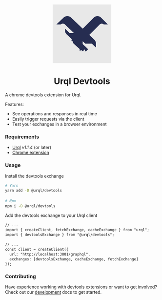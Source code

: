 <div align="center">
  <img alt="logo" src="https://raw.githubusercontent.com/FormidableLabs/urql-devtools/master/src/assets/icon-192.png" />
  <h1>Urql Devtools</h1>
</div>

A chrome devtools extension for Urql.

Features:

- See operations and responses in real time
- Easily trigger requests via the client
- Test your exchanges in a browser environment

### Requirements

- [Urql](https://github.com/FormidableLabs/urql) _v1.1.4_ (or later)
- [Chrome extension]()

### Usage

Install the devtools exchange

```sh
# Yarn
yarn add -D @urql/devtools

# Npm
npm i -D @urql/devtools
```

Add the devtools exchange to your Urql client

```tsx
// ...
import { createClient, fetchExchange, cacheExchange } from "urql";
import { devtoolsExchange } from "@urql/devtools";

// ...
const client = createClient({
  url: "http://localhost:3001/graphql",
  exchanges: [devtoolsExchange, cacheExchange, fetchExchange]
});
```

### Contributing

Have experience working with devtools extensions or want to get involved? Check out our [development](./docs/Development.md) docs to get started.
